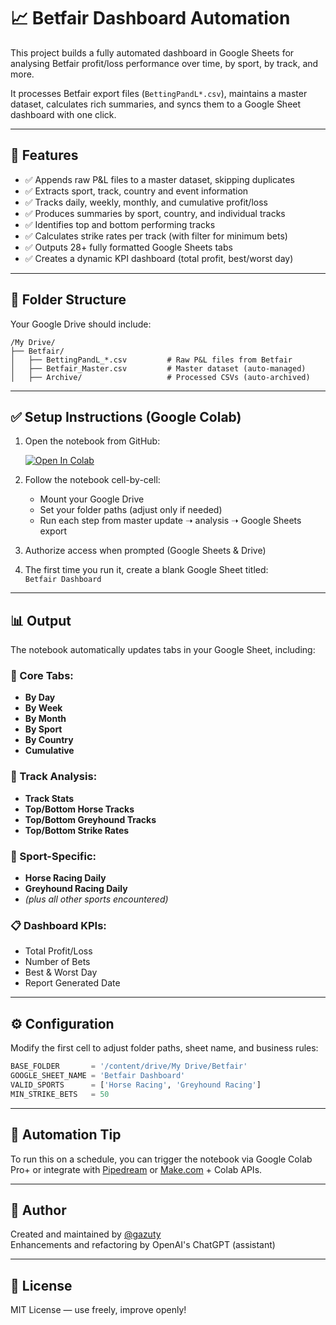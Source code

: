 # 📈 Betfair Dashboard Automation

This project builds a fully automated dashboard in Google Sheets for analysing Betfair profit/loss performance over time, by sport, by track, and more.

It processes Betfair export files (`BettingPandL*.csv`), maintains a master dataset, calculates rich summaries, and syncs them to a Google Sheet dashboard with one click.

---

## 🚀 Features

- ✅ Appends raw P&L files to a master dataset, skipping duplicates
- ✅ Extracts sport, track, country and event information
- ✅ Tracks daily, weekly, monthly, and cumulative profit/loss
- ✅ Produces summaries by sport, country, and individual tracks
- ✅ Identifies top and bottom performing tracks
- ✅ Calculates strike rates per track (with filter for minimum bets)
- ✅ Outputs 28+ fully formatted Google Sheets tabs
- ✅ Creates a dynamic KPI dashboard (total profit, best/worst day)

---

## 📁 Folder Structure

Your Google Drive should include:

```
/My Drive/
├── Betfair/
│   ├── BettingPandL_*.csv         # Raw P&L files from Betfair
│   ├── Betfair_Master.csv         # Master dataset (auto-managed)
│   ├── Archive/                   # Processed CSVs (auto-archived)
```

---

## ✅ Setup Instructions (Google Colab)

1. Open the notebook from GitHub:

   [![Open In Colab](https://colab.research.google.com/assets/colab-badge.svg)](https://colab.research.google.com/github/gazuty/betfair-dashboard/blob/main/Results.ipynb)

2. Follow the notebook cell-by-cell:
   - Mount your Google Drive
   - Set your folder paths (adjust only if needed)
   - Run each step from master update ➝ analysis ➝ Google Sheets export

3. Authorize access when prompted (Google Sheets & Drive)

4. The first time you run it, create a blank Google Sheet titled:  
   `Betfair Dashboard`

---

## 📊 Output

The notebook automatically updates tabs in your Google Sheet, including:

### 📌 Core Tabs:
- **By Day**
- **By Week**
- **By Month**
- **By Sport**
- **By Country**
- **Cumulative**

### 🏇 Track Analysis:
- **Track Stats**
- **Top/Bottom Horse Tracks**
- **Top/Bottom Greyhound Tracks**
- **Top/Bottom Strike Rates**

### 🎯 Sport-Specific:
- **Horse Racing Daily**
- **Greyhound Racing Daily**
- *(plus all other sports encountered)*

### 📋 Dashboard KPIs:
- Total Profit/Loss  
- Number of Bets  
- Best & Worst Day  
- Report Generated Date

---

## ⚙️ Configuration

Modify the first cell to adjust folder paths, sheet name, and business rules:

```python
BASE_FOLDER       = '/content/drive/My Drive/Betfair'
GOOGLE_SHEET_NAME = 'Betfair Dashboard'
VALID_SPORTS      = ['Horse Racing', 'Greyhound Racing']
MIN_STRIKE_BETS   = 50
```

---

## 🔄 Automation Tip

To run this on a schedule, you can trigger the notebook via Google Colab Pro+ or integrate with [Pipedream](https://pipedream.com/) or [Make.com](https://www.make.com/) + Colab APIs.

---

## 🧠 Author

Created and maintained by [@gazuty](https://github.com/gazuty)  
Enhancements and refactoring by OpenAI's ChatGPT (assistant)

---

## 📜 License

MIT License — use freely, improve openly!